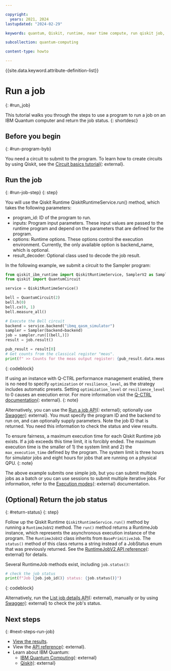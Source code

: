 ```yaml
---

copyright:
  years: 2021, 2024
lastupdated: "2024-02-29"

keywords: quantum, Qiskit, runtime, near time compute, run qiskit job, qiskit job status

subcollection: quantum-computing

content-type: howto

---
```


{{site.data.keyword.attribute-definition-list}}


# Run a job
{: #run_job}

This tutorial walks you through the steps to use a program to run a job on an IBM Quantum computer and return the job status.
{: shortdesc}


## Before you begin
{: #run-program-byb}

You need a circuit to submit to the program. To learn how to create circuits by using Qiskit, see the [Circuit basics tutorial](https://docs.quantum.ibm.com/build/circuit-construction){: external}.


## Run the job
{: #run-job-step}
{: step}


You will use the Qiskit Runtime QiskitRuntimeService.run() method, which takes the following parameters:

- program_id: ID of the program to run.
- inputs: Program input parameters. These input values are passed to the runtime program and depend on the parameters that are defined for the program.
- options: Runtime options. These options control the execution environment. Currently, the only available option is backend_name, which is optional.
- result_decoder: Optional class used to decode the job result.

In the following example, we submit a circuit to the Sampler program:

```Python
from qiskit_ibm_runtime import QiskitRuntimeService, SamplerV2 as Sampler
from qiskit import QuantumCircuit

service = QiskitRuntimeService()

bell = QuantumCircuit(2)
bell.h(0)
bell.cx(0, 1)
bell.measure_all()

# Execute the Bell circuit
backend = service.backend("ibmq_qasm_simulator")
sampler = Sampler(backend=backend)
job = sampler.run([(bell,)])
result = job.result()

pub_result = result[0]
# Get counts from the classical register "meas".
print(f" >> Counts for the meas output register: {pub_result.data.meas.get_counts()}")
```
{: codeblock}

If using an instance with Q-CTRL performance management enabled, there is no need to specify `optimization` or `resilience_level`, as the strategy includes automatic presets. Setting `optimization_level` or `resilience_level` to 0 causes an execution error. For more information visit the [Q-CTRL documentation](https://docs.q-ctrl.com/q-ctrl-embedded){: external}.
{: note}

Alternatively, you can use the [Run a job API](/apidocs/quantum-computing#create-job){: external}; optionally use [Swagger](https://us-east.quantum-computing.cloud.ibm.com/openapi/#/Jobs/create_job){: external}. You must specify the program ID and the backend to run on, and can optionally supply parameters. Note the job ID that is returned. You need this information to check the status and view results.

To ensure fairness, a maximum execution time for each Qiskit Runtime job exists. If a job exceeds this time limit, it is forcibly ended. The maximum execution time is the smaller of 1) the system limit and 2) the `max_execution_time` defined by the program. The system limit is three hours for simulator jobs and eight hours for jobs that are running on a physical QPU.
{: note}

The above example submits one simple job, but you can submit multiple jobs as a batch or you can use sessions to submit multiple iterative jobs.  For information, refer to the [Execution modes](https://docs.quantum.ibm.com/run/execution-modes){: external} documentation.

## (Optional) Return the job status
{: #return-status}
{: step}

Follow up the Qiskit Runtime `QiskitRuntimeService.run()` method by running a `RuntimeJobV2` method. The `run()` method returns a RuntimeJob instance, which represents the asynchronous execution instance of the program. The `RuntimeJobV2` class inherits from `BasePrimitiveJob`. The `status()` method of this class returns a string instead of a JobStatus enum that was previously returned. See the [RuntimeJobV2 API reference](https://docs.quantum.ibm.com/api/qiskit-ibm-runtime/qiskit_ibm_runtime.RuntimeJobV2){: external} for details.

Several RuntimeJob methods exist, including `job.status()`:

```Python
# check the job status
print(f"Job {job.job_id()} status: {job.status()}")
```
{: codeblock}


Alternatively, run the [List job details API](/apidocs/quantum-computing#get-job-details-jid){: external}, manually or by using [Swagger](https://us-east.quantum-computing.cloud.ibm.com/openapi/#/Jobs/get_job_details_jid){: external} to check the job's status.

## Next steps
{: #next-steps-run-job}

- [View the results](/docs/quantum-computing?topic=quantum-computing-results).
- View the [API reference](/apidocs/quantum-computing){: external}.
- Learn about IBM Quantum:
    - [IBM Quantum Computing](https://www.ibm.com/quantum/){: external}
    - [Qiskit](https://www.ibm.com/quantum/qiskit){: external}
